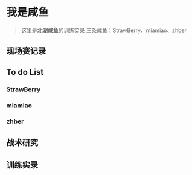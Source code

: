 # 我是咸鱼
> 这里是**北湖咸鱼**的训练实录
> 三条咸鱼：StrawBerry、miamiao、zhber
## 现场赛记录

## To do List

### StrawBerry

### miamiao

### zhber

## 战术研究

## 训练实录
